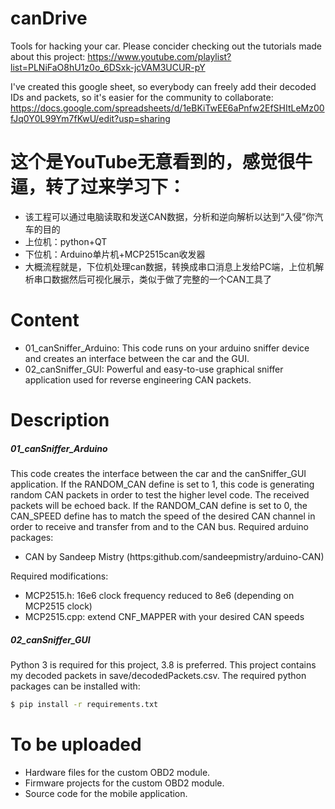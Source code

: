 # canDrive
Tools for hacking your car. Please concider checking out the tutorials made about this project:
https://www.youtube.com/playlist?list=PLNiFaO8hU1z0o_6DSxk-jcVAM3UCUR-pY

I've created this google sheet, so everybody can freely add their decoded IDs and packets, so it's easier for the community to collaborate:
https://docs.google.com/spreadsheets/d/1eBKiTwEE6aPnfw2EfSHItLeMz00fJq0Y0L99Ym7fKwU/edit?usp=sharing


# 这个是YouTube无意看到的，感觉很牛逼，转了过来学习下：
- 该工程可以通过电脑读取和发送CAN数据，分析和逆向解析以达到“入侵”你汽车的目的
- 上位机：python+QT
- 下位机：Arduino单片机+MCP2515can收发器
- 大概流程就是，下位机处理can数据，转换成串口消息上发给PC端，上位机解析串口数据然后可视化展示，类似于做了完整的一个CAN工具了

# Content
- 01_canSniffer_Arduino: This code runs on your arduino sniffer device and creates an interface between the car and the GUI.
- 02_canSniffer_GUI: Powerful and easy-to-use graphical sniffer application used for reverse engineering CAN packets. 
# Description
##### 01_canSniffer_Arduino
This code creates the interface between the car and the canSniffer_GUI application. If the RANDOM_CAN define is set to 1, this code is generating random CAN packets in order to test the higher level code. The received packets will be echoed back. If the  RANDOM_CAN define is set to 0, the CAN_SPEED define  has to match the speed of the desired CAN channel in order to receive and transfer from and to the CAN bus.
 Required arduino packages: 
- CAN by Sandeep Mistry (https:github.com/sandeepmistry/arduino-CAN)

Required modifications: 
- MCP2515.h: 16e6 clock frequency reduced to 8e6 (depending on MCP2515 clock)
- MCP2515.cpp: extend CNF_MAPPER with your desired CAN speeds

##### 02_canSniffer_GUI
Python 3 is required for this project, 3.8 is preferred. This project contains my decoded packets in save/decodedPackets.csv. The required python packages can be installed with:
```sh
$ pip install -r requirements.txt
```
# To be uploaded
- Hardware files for the custom OBD2 module.
- Firmware projects for the custom OBD2 module.
- Source code for the mobile application.
